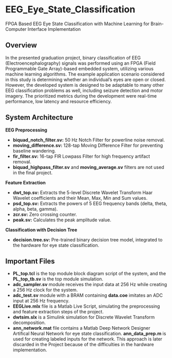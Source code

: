 # EEG_Eye_State_Classification
FPGA Based EEG Eye State Classification with Machine Learning for Brain-Computer Interface Implementation

## Overview
In the presented graduation project, binary classification of EEG (Electroencephalography) signals was performed using an FPGA (Field Programmable Gate Array)-based embedded system, utilizing various machine learning algorithms. The example application scenario considered in this study is determining whether an individual’s eyes are open or closed. However, the developed system is designed to be adaptable to many other EEG classification problems as well, including seizure detection and motor imagery. The prioritized metrics during the development were real-time performance, low latency and resource efficiency.

## System Architecture
**EEG Preprocessing**
- **biquad_notch_filter.sv:** 50 Hz Notch Filter for powerline noise removal.
- **moving_difference.sv:** 128-tap Moving Difference Filter for preventing baseline wandering.
- **fir_filter.sv:** 16-tap FIR Lowpass Filter for high frequency artifact removal.
- **biquad_highpass_filter.sv** and **moving_average.sv** filters are not used in the final project.

**Feature Extraction**
- **dwt_top.sv:** Extracts the 5-level Discrete Wavelet Transform Haar Wavelet coefficients and their Mean, Max, Min and Sum values.
- **psd_top.sv:** Extracts the powers of 5 EEG frequency bands (delta, theta, alpha, beta, gamma).
- **zcr.sv:** Zero crossing counter.
- **peak.sv:** Calculates the peak amplitude value.

**Classification with Decision Tree**
- **decision.tree.sv:** Pre-trained binary decision tree model, integrated to the hardware for eye state classification.

## Important Files
- **PL_top.tcl** is the top module block diagram script of the system, and the **PL_top_tb.sv** is the top module simulation.
- **adc_sampler.sv** module receives the input data at 256 Hz while creating a 256 Hz clock for the system.
- **adc_test.sv** module with a BRAM containing **data.coe** imitates an ADC input at 256 Hz frequency. 
- **EEGLive.mlx** file is a Matlab Live Script, simulating the preprocessing and feature extraction steps of the project.
- **dwtsim.slx** is a Simulink simulation for Discrete Wavelet Transform decomposition.
- **ann_network.mat** file contains a Matlab Deep Network Designer Artifical Neural Network for eye state classification. **ann_data_prep.m** is used for creating labeled inputs for the network. This approach is later discarded in the Project because of the difficulties in the hardware implementation.

